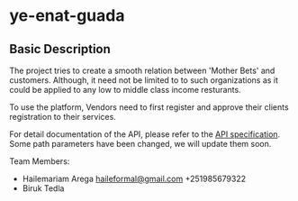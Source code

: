 # ye-enat-guada

## Basic Description

The project tries to create a smooth relation between 'Mother Bets' and customers. Although, it need not be limited to to such organizations as it could be applied to any low to
middle class income resturants.

To use the platform, Vendors need to first register and approve their clients registration to their services. 

For detail documentation of the API, please refer to the [API specification](https://app.getpostman.com/join-team?invite_code=238a4cf8f9092f8ddef6ba91c3d923b5&target_code=cf7e5f624a5829f744412990f077146b).
Some path parameters have been changed, we will update them soon.


Team Members:
- Hailemariam Arega     haileformal@gmail.com     +251985679322
- Biruk Tedla           
